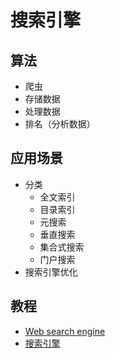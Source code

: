 ﻿# 搜索引擎

## 算法

- 爬虫
- 存储数据
- 处理数据
- 排名（分析数据）

## 应用场景

- 分类
  - 全文索引
  - 目录索引
  - 元搜索
  - 垂直搜索
  - 集合式搜索
  - 门户搜索
- 搜索引擎优化

## 教程

- [Web search engine](https://en.wikipedia.org/wiki/Web_search_engine)
- [搜索引擎](http://baike.baidu.com/link?url=2I4X13XqRXxsZsLL_qwgkmHnuLLME0qIBm1i8US_bWo8R_RHs0QK2SQxjJmyd5NVdO5sn4OFnaalPRM6b04mwUiuiZilKlkx5fqEp6K0NaxhzgUToAurSJn9cxi1mjHO)


